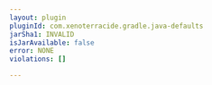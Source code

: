 ```yaml
---
layout: plugin
pluginId: com.xenoterracide.gradle.java-defaults
jarSha1: INVALID
isJarAvailable: false
error: NONE
violations: []

---
```

